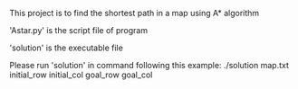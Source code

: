 This project is to find the shortest path in a map using A* algorithm'Astar.py' is the script file of program'solution' is the executable filePlease run 'solution' in command following this example: ./solution map.txt initial_row initial_col goal_row goal_col